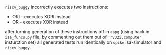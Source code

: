 `riscv_buggy` incorrectly executes two instructions:
- ORI - executes XORI instead
- OR - executes XOR instead

after turning generation of these instructions off in `aapg` (using hack in `isa_funcs.py` file, by commenting out them out of `'rv32i.compute'` insturction set) all generated tests run identically on `spike` isa-simulator and `riscv_buggy`.